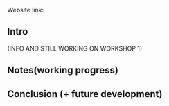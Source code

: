Website link:

## Intro

(INFO AND STILL WORKING ON WORKSHOP 1)


## Notes(working progress)





## Conclusion (+ future development)
